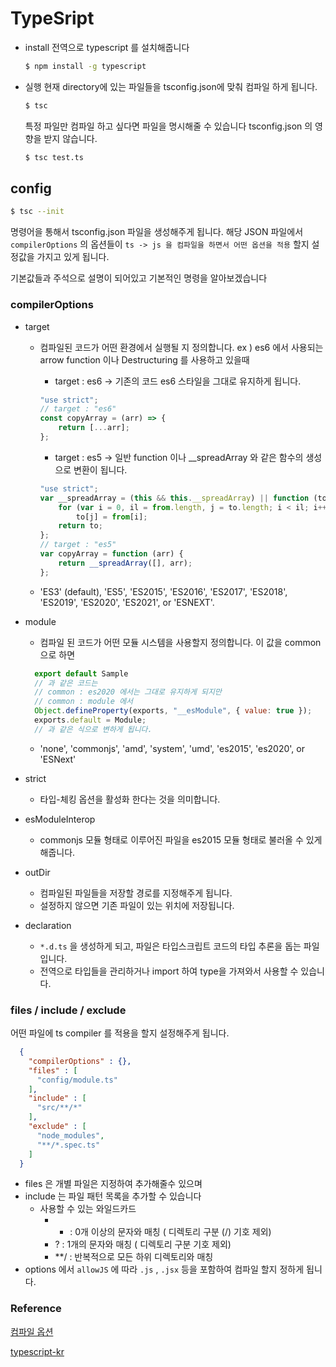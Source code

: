 # TypeSript 

* install
    전역으로 typescript 를 설치해줍니다
    
    ```bash
    $ npm install -g typescript
    ```
* 실행
    현재 directory에 있는 파일들을 tsconfig.json에 맞춰 컴파일 하게 됩니다.
    
    ```bash
    $ tsc
    ```
    특정 파일만 컴파일 하고 싶다면 파일을 명시해줄 수 있습니다
    tsconfig.json 의 영향을 받지 않습니다.
    
    ```bash
    $ tsc test.ts
    ```



## config 

```bash
$ tsc --init
```
명령어을 통해서 tsconfig.json 파일을 생성해주게 됩니다.
해당 JSON 파일에서 `compilerOptions` 의 옵션들이 `ts -> js 을 컴파일을 하면서 어떤 옵션을 적용` 할지 설정값을 가지고 있게 됩니다.

기본값들과 주석으로 설명이 되어있고 기본적인 명령을 알아보겠습니다



### compilerOptions

* target
  - 컴파일된 코드가 어떤 환경에서 실행될 지 정의합니다.
    ex ) es6 에서 사용되는 arrow function 이나 Destructuring 를 사용하고 있을때

    - target : es6 -> 기존의 코드 es6 스타일을 그대로 유지하게 됩니다. 

    ```javascript
    "use strict";
    // target : "es6"
    const copyArray = (arr) => {
        return [...arr];
    };
    ```

    - target : es5 -> 일반 function 이나 __spreadArray 와 같은 함수의 생성으로 변환이 됩니다.

    ```javascript
    "use strict";
    var __spreadArray = (this && this.__spreadArray) || function (to, from) {
        for (var i = 0, il = from.length, j = to.length; i < il; i++, j++)
            to[j] = from[i];
        return to;
    };
    // target : "es5"
    var copyArray = function (arr) {
        return __spreadArray([], arr);
    };
    ```

  - 'ES3' (default), 'ES5', 'ES2015', 'ES2016', 'ES2017', 'ES2018', 'ES2019', 'ES2020', 'ES2021', or 'ESNEXT'.

  

* module
  - 컴파일 된 코드가 어떤 모듈 시스템을 사용할지 정의합니다.
  이 값을 common 으로 하면
  ```javascript
    export default Sample
    // 과 같은 코드는
    // common : es2020 에서는 그대로 유지하게 되지만
    // common : module 에서
    Object.defineProperty(exports, "__esModule", { value: true });
    exports.default = Module; 
    // 과 같은 식으로 변하게 됩니다.
  ```
  - 'none', 'commonjs', 'amd', 'system', 'umd', 'es2015', 'es2020', or 'ESNext'

  
  
* strict
  
  - 타입-체킹 옵션을 활성화 한다는 것을 의미합니다.
  
  
  
* esModuleInterop
  
  - commonjs 모듈 형태로 이루어진 파일을 es2015 모듈 형태로 불러올 수 있게 해줍니다.
  
  
  
* outDir
  - 컴파일된 파일들을 저장할 경로를 지정해주게 됩니다.
  - 설정하지 않으면 기존 파일이 있는 위치에 저장됩니다.
  
  
  
* declaration
  - `*.d.ts` 을 생성하게 되고, 파일은 타입스크립트 코드의 타입 추론을 돕는 파일입니다. 
  - 전역으로 타입들을 관리하거나 import 하여 type을 가져와서 사용할 수 있습니다.
  
  

### files / include / exclude
어떤 파일에 ts compiler 를 적용을 할지 설정해주게 됩니다.
```json
  {
    "compilerOptions" : {},
    "files" : [
      "config/module.ts" 
    ],
    "include" : [
      "src/**/*"
    ],
    "exclude" : [
      "node_modules",
      "**/*.spec.ts"
    ]
  }
```
  - files 은 개별 파일은 지정하여 추가해줄수 있으며
  - include 는 파일 패턴 목록을 추가할 수 있습니다
    - 사용할 수 있는 와일드카드
      - * : 0개 이상의 문자와 매칭 ( 디렉토리 구분 (/) 기호 제외)
      - ? : 1개의 문자와 매칭 ( 디렉토리 구분 기호 제외)
      - **/ : 반복적으로 모든 하위 디렉토리와 매칭
  - options 에서 `allowJS` 에 따라 `.js` , `.jsx` 등을 포함하여 컴파일 할지 정하게 됩니다.



### Reference

[컴파일 옵션](https://geonlee.tistory.com/214)

[typescript-kr](https://typescript-kr.github.io/pages/tsconfig.json.html)